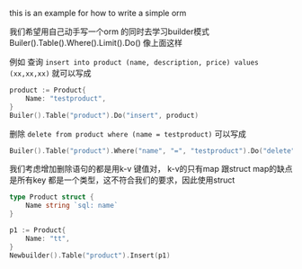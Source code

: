 this is an example for how to write a simple orm

我们希望用自己动手写一个orm 的同时去学习builder模式
Builer().Table().Where().Limit().Do()
像上面这样

例如
查询
`insert into product (name, description, price) values (xx,xx,xx)`
就可以写成
```go
product := Product{
    Name: "testproduct",
}
Builer().Table("product").Do("insert", product)
```

删除
`delete from product where (name = testproduct)`
可以写成
```go
Builer().Table("product").Where("name", "=", "testproduct").Do("delete")
```

我们考虑增加删除语句的都是用k-v 键值对， k-v的只有map 跟struct
map的缺点是所有key 都是一个类型，这不符合我们的要求，因此使用struct
```go
type Product struct {
	Name string `sql: name`
}

p1 := Product{
	Name: "tt",
}
Newbuilder().Table("product").Insert(p1)
```






